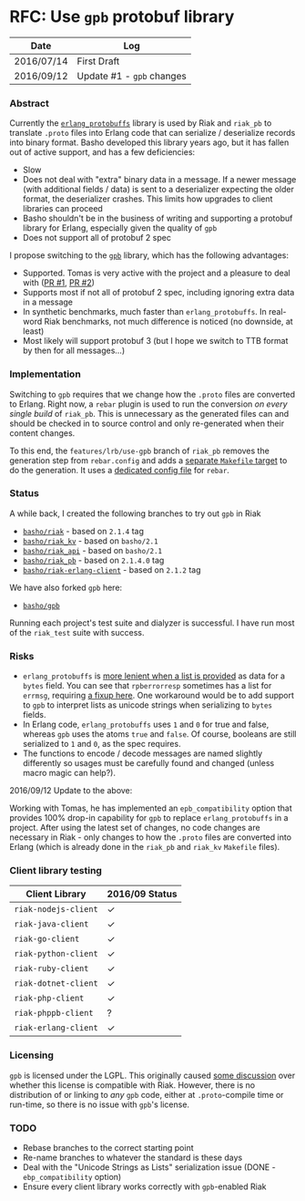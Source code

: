 # RFC: Use `gpb` protobuf library

Date       | Log
-----------|----------------
2016/07/14 | First Draft
2016/09/12 | Update #1 - `gpb` changes

### Abstract

Currently the [`erlang_protobuffs`](https://github.com/basho/erlang_protobuffs) library is used by Riak and `riak_pb` to translate `.proto` files into Erlang code that can serialize / deserialize records into binary format. Basho developed this library years ago, but it has fallen out of active support, and has a few deficiencies:

* Slow
* Does not deal with "extra" binary data in a message. If a newer message (with additional fields / data) is sent to a deserializer expecting the older format, the deserializer crashes. This limits how upgrades to client libraries can proceed
* Basho shouldn't be in the business of writing and supporting a protobuf library for Erlang, especially given the quality of `gpb`
* Does not support all of protobuf 2 spec

I propose switching to the [`gpb`](https://github.com/tomas-abrahamsson/gpb) library, which has the following advantages:

* Supported. Tomas is very active with the project and a pleasure to deal with ([PR #1](https://github.com/tomas-abrahamsson/gpb/pull/56), [PR #2](https://github.com/tomas-abrahamsson/gpb/pull/57))
* Supports most if not all of protobuf 2 spec, including ignoring extra data in a message
* In synthetic benchmarks, much faster than `erlang_protobuffs`. In real-word Riak benchmarks, not much difference is noticed (no downside, at least)
* Most likely will support protobuf 3 (but I hope we switch to TTB format by then for all messages...)

### Implementation

Switching to `gpb` requires that we change how the `.proto` files are converted to Erlang. Right now, a `rebar` plugin is used to run the conversion *on every single build* of `riak_pb`. This is unnecessary as the generated files can and should be checked in to source control and only re-generated when their content changes.

To this end, the `features/lrb/use-gpb` branch of `riak_pb` removes the generation step from `rebar.config` and adds a [separate `Makefile` target](https://github.com/basho/riak_pb/blob/features/lrb/use-gpb/Makefile#L27-L29) to do the generation. It uses a [dedicated config file](https://github.com/basho/riak_pb/blob/features/lrb/use-gpb/protogen.config) for `rebar`.

### Status

A while back, I created the following branches to try out `gpb` in Riak

* [`basho/riak`](https://github.com/basho/riak/tree/features/lrb/use-gpb) - based on `2.1.4` tag
* [`basho/riak_kv`](https://github.com/basho/riak_kv/tree/features/lrb/use-gpb) - based on `basho/2.1`
* [`basho/riak_api`](https://github.com/basho/riak_kv/tree/features/lrb/use-gpb) - based on `basho/2.1`
* [`basho/riak_pb`](https://github.com/basho/riak_pb/tree/features/lrb/use-gpb) - based on `2.1.4.0` tag
* [`basho/riak-erlang-client`](https://github.com/basho/riak-erlang-client/tree/features/lrb/use-gpb) - based on `2.1.2` tag

We have also forked `gpb` here:

* [`basho/gpb`](https://github.com/basho/gpb)

Running each project's test suite and dialyzer is successful. I have run most of the `riak_test` suite with success.

### Risks

* `erlang_protobuffs` is [more lenient when a list is provided](https://github.com/basho/erlang_protobuffs/blob/master/src/protobuffs.erl#L148-L151) as data for a `bytes` field. You can see that `rpberrorresp` sometimes has a list for `errmsg`, requiring [a fixup here](https://github.com/basho/riak_pb/blob/features/lrb/use-gpb/src/riak_pb_codec.erl#L406-L412). One workaround would be to add support to `gpb` to interpret lists as unicode strings when serializing to `bytes` fields.
* In Erlang code, `erlang_protobuffs` uses `1` and `0` for true and false, whereas `gpb` uses the atoms `true` and `false`. Of course, booleans are still serialized to `1` and `0`, as the spec requires.
* The functions to encode / decode messages are named slightly differently so usages must be carefully found and changed (unless macro magic can help?).

2016/09/12 Update to the above:

Working with Tomas, he has implemented an `epb_compatibility` option that provides 100% drop-in capability for `gpb` to replace `erlang_protobuffs` in a project. After using the latest set of changes, no code changes are necessary in Riak - only changes to how the `.proto` files are converted into Erlang (which is already done in the `riak_pb` and `riak_kv` `Makefile` files).

### Client library testing

Client Library       | 2016/09 Status
---------------------|---------------
`riak-nodejs-client` | ✓
`riak-java-client`   | ✓
`riak-go-client`     | ✓
`riak-python-client` | ✓
`riak-ruby-client`   | ✓
`riak-dotnet-client` | ✓
`riak-php-client`    | ✓
`riak-phppb-client`  | ?
`riak-erlang-client` | ✓

### Licensing

`gpb` is licensed under the LGPL. This originally caused [some discussion](https://github.com/tomas-abrahamsson/gpb/issues/60) over whether this license is compatible with Riak. However, there is no distribution of or linking to *any* `gpb` code, either at `.proto`-compile time or run-time, so there is no issue with `gpb`'s license.

### TODO

* Rebase branches to the correct starting point
* Re-name branches to whatever the standard is these days
* Deal with the "Unicode Strings as Lists" serialization issue (DONE - `ebp_compatibility` option)
* Ensure every client library works correctly with `gpb`-enabled Riak
